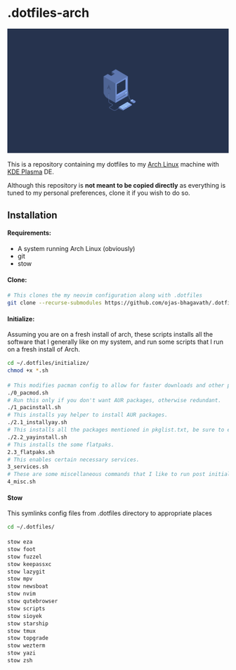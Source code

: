 # .dotfiles-arch

![machine.png](https://github.com/ojas-bhagavath/.dotfiles-arch/blob/main/docs/machine.png?raw=true)

This is a repository containing my dotfiles to my [Arch Linux](https://archlinux.org/) machine with [KDE Plasma](https://kde.org/plasma-desktop/) DE.

Although this repository is **not meant to be copied directly** as everything is tuned to my personal preferences, clone it if you wish to do so.

## Installation

#### Requirements:

- A system running Arch Linux (obviously)
- git
- stow

#### Clone:

```sh
# This clones the my neovim configuration along with .dotfiles
git clone --recurse-submodules https://github.com/ojas-bhagavath/.dotfiles-arch ~/.dotfiles
```

#### Initialize:

Assuming you are on a fresh install of arch, these scripts installs all the software that I generally like on my system, and run some scripts that I run on a fresh install of Arch.

```sh
cd ~/.dotfiles/initialize/
chmod +x *.sh

# This modifies pacman config to allow for faster downloads and other perks.
./0_pacmod.sh
# Run this only if you don't want AUR packages, otherwise redundant.
./1_pacinstall.sh
# This installs yay helper to install AUR packages.
./2.1_installyay.sh
# This installs all the packages mentioned in pkglist.txt, be sure to edit that before you  run this, and run this at your  own risk as AUR packages may break your system
./2.2_yayinstall.sh
# This installs the some flatpaks.
2.3_flatpaks.sh
# This enables certain necessary services.
3_services.sh
# These are some miscellaneous commands that I like to run post initialization.
4_misc.sh
```

#### Stow

This symlinks config files from .dotfiles directory to appropriate places

```sh
cd ~/.dotfiles/

stow eza
stow foot
stow fuzzel
stow keepassxc
stow lazygit
stow mpv
stow newsboat
stow nvim
stow qutebrowser
stow scripts
stow sioyek
stow starship
stow tmux
stow topgrade
stow wezterm
stow yazi
stow zsh
```
